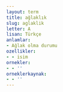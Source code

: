 ```yaml
---
layout: term
title: ağlaklık
slug: aglaklik
letter: A
lisan: Türkçe
anlamlar:
- Ağlak olma durumu
ozellikler:
- - isim
ornekler:
- - ''
orneklerkaynak:
- - ''
---
```

